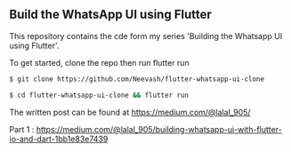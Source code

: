 ## Build the WhatsApp UI using Flutter 

This repository contains the cde form my series 'Building the Whatsapp UI using Flutter'. 

To get started, clone the repo then run flutter run
```bash
$ git clone https://github.com/Neevash/flutter-whatsapp-ui-clone
````

```bash
$ cd flutter-whatsapp-ui-clone && flutter run 
````



The written post can be found at https://medium.com/@lalal_905/

Part 1 :  https://medium.com/@lalal_905/building-whatsapp-ui-with-flutter-io-and-dart-1bb1e83e7439
